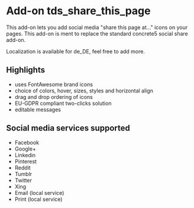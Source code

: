 # Add-on tds_share_this_page

This add-on lets you add social media "share this page at..." icons on your pages. This add-on is ment to replace the standard concrete5 social share add-on.

Localization is available for de_DE, feel free to add more.

## Highlights

* uses FontAwesome brand icons
* choice of colors, hover, sizes, styles and horizontal align
* drag and drop ordering of icons
* EU-GDPR compliant two-clicks solution
* editable messages

## Social media services supported

* Facebook
* Google+
* Linkedin
* Pinterest
* Reddit
* Tumblr
* Twitter
* Xing
* Email (local service)
* Print (local service)
